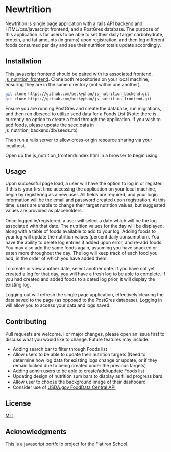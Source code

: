 # Newtrition

Newtrition is single page application with a rails API backend and HTML/css/javascript frontend, and a PostGres database.
The purpose of this application is for users to be able to set their daily target carbohydrate, protein, and fat amounts (in grams) upon registration, and then log different foods consumed per day and see their nutrition totals update accordingly.

## Installation

This javascript frontend should be paired with its associated frontend. [js_nutrition_frontend](https://github.com/beckyphan/js_nutrition_frontend).
Clone both repositories on your local machine, ensuring they are in the same directory (not within one another).

```bash
git clone https://github.com/beckyphan/js_nutrition_backend.git
git clone https://github.com/beckyphan/js_nutrition_frontend.git
```

Ensure you are running PostGres and create the database, run migrations, and then run db:seed to utilize seed data for a Foods List (Note: there is currently no option to create a food through the application. If you wish to add foods, please update the seed data in js_nutrition_backend/db/seeds.rb)

Then run a rails server to allow cross-origin resource sharing via your localhost.

Open up the js_nutrition_frontend/index.html in a browser to begin using.

## Usage

Upon successful page load, a user will have the option to log in or register. If this is your first time accessing the application on your local machine, begin by registering as a new user. All fields are required, and your login information will be the email and password created upon registration. At this time, users are unable to change their target nutrition values, but suggested values are provided as placeholders.

Once logged in/registered, a user will select a date which will be the log associated with that date. The nutrition values for the day will be displayed, along with a table of foods available to add to your log. Adding foods to your log will update the nutrition values (percent daily consumption). You have the ability to delete log entries if added upon error, and re-add foods. You may also add the same foods again, assuming you have snacked or eaten more throughout the day. The log will keep track of each food you add, in the order of which you have added them.

To create or view another date, select another date. If you have not yet created a log for that day, you will have a fresh log to be able to complete. If you had created and added foods to a dated log prior, it will display the existing log.

Logging out will refresh the single page application, effectively clearing the data saved to the page (as opposed to the PostGres database). Logging in will allow you to access your data and logs saved.

## Contributing
Pull requests are welcome. For major changes, please open an issue first to discuss what you would like to change.
Future features may include:
- Adding search bar to filter through Foods list
- Allow users to be able to update their nutrition targets (Need to determine how log data for existing logs change or update, or if they remain locked due to being created under the previous targets)
- Adding admin users to be able to create/add/update Foods list
- Updating design of nutrition sum bars to display as filled progress bars
- Allow user to choose the background image of their dashboard
- Consider use of [USDA.gov FoodData Central API](https://fdc.nal.usda.gov/api-guide.html)

## License
[MIT](https://choosealicense.com/licenses/mit/)

## Acknowledgments
This is a javascript portfolio project for the Flatiron School.
